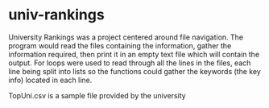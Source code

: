 # univ-rankings
University Rankings was a project centered around file navigation. The program would read the files containing the information, gather the information required, then print it in an empty text file which will contain the output. For loops were used to read through all the lines in the files, each line being split into lists so the functions could gather the keywords (the key info) located in each line.

TopUni.csv is a sample file provided by the university
